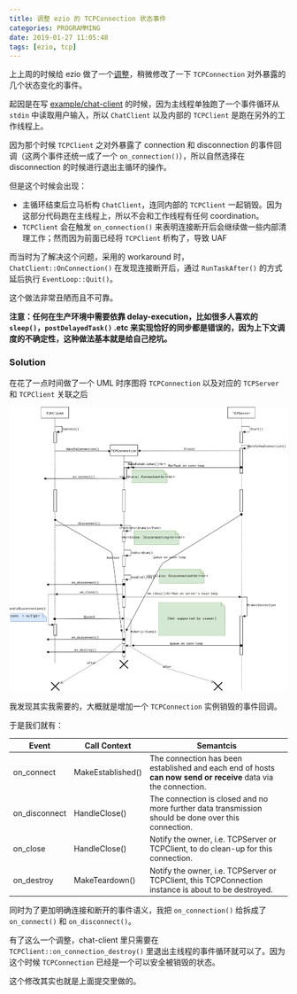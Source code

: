 ```yaml
---
title: 调整 ezio 的 TCPConnection 状态事件
categories: PROGRAMMING
date: 2019-01-27 11:05:48
tags: [ezio, tcp]
---
```


上上周的时候给 ezio 做了一个[调整](https://github.com/kingsamchen/ezio/commit/d9e7bde28155b5bb2f144dd4c42083d95ef7b674)，稍微修改了一下 `TCPConnection` 对外暴露的几个状态变化的事件。

起因是在写 [example/chat-client](https://github.com/kingsamchen/ezio/blob/9a2ea3ffa43578555e8dfcfe769db10bb45e0087/examples/chat/chat_client.cpp#L62) 的时候，因为主线程单独跑了一个事件循环从 `stdin` 中读取用户输入，所以 `ChatClient` 以及内部的 `TCPClient` 是跑在另外的工作线程上。

因为那个时候 `TCPClient` 之对外暴露了 connection 和 disconnection 的事件回调（这两个事件还统一成了一个 `on_connection()`），所以自然选择在 disconnection 的时候进行退出主循环的操作。

但是这个时候会出现：

- 主循环结束后立马析构 `ChatClient`，连同内部的 `TCPClient` 一起销毁。因为这部分代码跑在主线程上，所以不会和工作线程有任何 coordination。
- `TCPClient` 会在触发 `on_connection()` 来表明连接断开后会继续做一些内部清理工作；然而因为前面已经将 `TCPClient` 析构了，导致 UAF

而当时为了解决这个问题，采用的 workaround 时，`ChatClient::OnConnection()` 在发现连接断开后，通过 `RunTaskAfter()` 的方式延后执行 `EventLoop::Quit()`。

这个做法非常丑陋而且不可靠。
<!-- more -->
**注意：任何在生产环境中需要依靠 delay-execution，比如很多人喜欢的 `sleep()`，`postDelayedTask()` .etc 来实现恰好的同步都是错误的，因为上下文调度的不确定性，这种做法基本就是给自己挖坑。**



### Solution

在花了一点时间做了一个 UML 时序图将 `TCPConnection` 以及对应的 `TCPServer` 和 `TCPClient` 关联之后

![](/img/life_sequence_of_tcp_connecion.svg)

我发现其实我需要的，大概就是增加一个 `TCPConnection` 实例销毁的事件回调。

于是我们就有：

| Event         | Call Context      | Semantcis                                                    |
| ------------- | ----------------- | ------------------------------------------------------------ |
| on_connect    | MakeEstablished() | The connection has been established and each end of hosts **can now send or receive** data via the connection. |
| on_disconnect | HandleClose()     | The connection is closed and no more further data transmission should be done over this connection. |
| on_close      | HandleClose()     | Notify the owner, i.e. TCPServer or TCPClient, to do clean-up for this connection. |
| on_destroy    | MakeTeardown()    | Notify the owner, i.e. TCPServer or TCPClient, this TCPConnection instance is about to be destroyed. |

同时为了更加明确连接和断开的事件语义，我把 `on_connection()` 给拆成了 `on_connect()` 和 `on_disconnect()`。

有了这么一个调整，chat-client 里只需要在 `TCPClient::on_connection_destroy()` 里退出主线程的事件循环就可以了。因为这个时候 `TCPConnection` 已经是一个可以安全被销毁的状态。

这个修改其实也就是上面提交里做的。